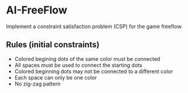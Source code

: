 # AI-FreeFlow
Implement a constraint satisfaction problem (CSP) for the game freeflow.

## Rules (initial constraints)
* Colored begining dots of the same color must be connected
* All spaces must be used to connect the starting dots
* Colored beginning dots may not be connected to a different color
* Each space can only be one color
* No zig-zag pattern
